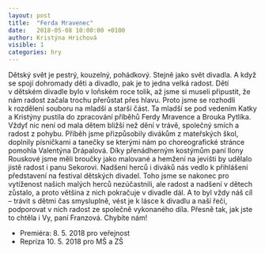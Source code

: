 ```yaml
---
layout: post
title:  "Ferda Mravenec"
date:   2018-05-08 10:00:00 +0100
author: Kristýna Hrichová
visible: 1
categories: hry
---
```

Dětský svět je pestrý, kouzelný, pohádkový. Stejně jako svět divadla. A když se spojí dohromady děti a divadlo, pak je to jedna velká radost. Dětí v dětském divadle bylo v loňském roce tolik, až jsme si museli připustit, že nám radost začala trochu přerůstat přes hlavu. Proto jsme se rozhodli k rozdělení souboru na mladší a starší část. Ta mladší se pod vedením Katky a Kristýny pustila do zpracování příběhů Ferdy Mravence a Brouka Pytlíka. Vždyť nic není od mala dětem bližší než dění v trávě, společný smích a radost z pohybu. Příběh jsme přizpůsobily divákům z mateřských škol, doplnily písničkami a tanečky se kterými nám po choreografické stránce pomohla Valentýna Drápalová. Díky přenádherným kostýmům paní Ilony Rouskové jsme měli broučky jako malované a hemžení na jevišti by udělalo jistě radost i panu Sekorovi. Nadšení herců i diváků nás vedlo k přihlášení představení na festival dětských divadel. Toho jsme se nakonec pro vytíženost našich malých herců nezúčastnili, ale radost a nadšení v dětech zůstalo, a proto většina z nich pokračuje v divadle dál. A to byl vždy náš cíl – trávit s dětmi čas smysluplně, vést je k lásce k divadlu a naší řeči, podporovat v nich radost ze společně vykonaného díla. Přesně tak, jak jste to chtěla i Vy, paní Franzová. Chybíte nám!

 * Premiéra: 8. 5. 2018 pro veřejnost
 * Repríza 10. 5. 2018 pro MŠ a ZŠ
